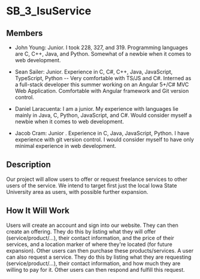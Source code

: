 # SB_3_IsuService


## Members

- John Young: Junior. I took 228, 327, and 319. Programming languages are C, C++, Java, and Python. Somewhat of a newbie when it comes to web development.

- Sean Sailer: Junior. Experience in C, C#, C++, Java, JavaScript, TypeScript, Python -- Very comfortable with TS/JS and C#. Interned as a full-stack developer this summer working on an Angular 5+/C# MVC Web Application. Comfortable with Angular framework and Git version control.

- Daniel Laracuenta: I am a junior. My experience with languages lie mainly in Java, C, Python, JavaScript, and C#. Would consider myself a newbie when it comes to web development.

- Jacob Cram: Junior . Experience in C, Java, JavaScript, Python. I have experience with git version control. I would consider myself to have only minimal experience in web development. 

 

## Description

Our project will allow users to offer or request freelance services to other users of the service. We intend to target first just the local Iowa State University area as users, with possible further expansion.

 

## How It Will Work

Users will create an account and sign into our website. They can then create an offering. They do this by listing what they will offer (service/product/...), their contact information, and the price of their services, and a location marker of where they're located (for future expansion). Other users can then purchase these products/services. A user can also request a service. They do this by listing what they are requesting (service/product/...), their contact information, and how much they are willing to pay for it. Other users can then respond and fulfill this request.

